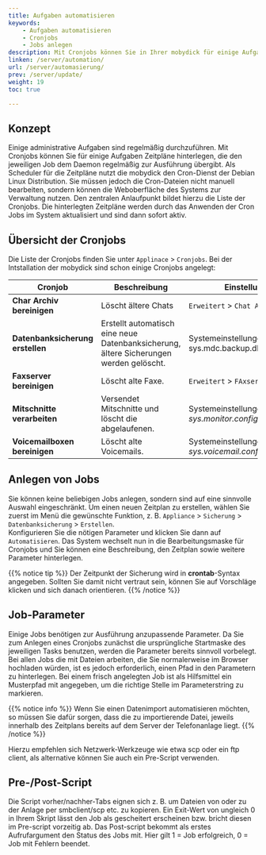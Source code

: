 ```yaml
---
title: Aufgaben automatisieren
keywords:
    - Aufgaben automatisieren
    - Cronjobs
    - Jobs anlegen
description: Mit Cronjobs können Sie in Ihrer mobydick für einige Aufgaben Zeitpläne hinterlegen.
linken: /server/automation/
url: /server/automasierung/
prev: /server/update/
weight: 19
toc: true

---
```



## Konzept
Einige administrative Aufgaben sind regelmäßig durchzuführen. Mit Cronjobs können Sie für einige Aufgaben Zeitpläne hinterlegen, die den jeweiligen Job dem Daemon regelmäßig zur Ausführung übergibt.
Als Scheduler für die Zeitpläne nutzt die mobydick den Cron-Dienst der Debian Linux Distribution. Sie müssen jedoch die Cron-Dateien nicht manuell bearbeiten, sondern können die Weboberfläche des Systems zur Verwaltung nutzen. Den zentralen Anlaufpunkt bildet hierzu die Liste der Cronjobs. Die hinterlegten Zeitpläne werden durch das Anwenden der Cron Jobs im System aktualisiert und sind dann sofort aktiv.

## Übersicht der Cronjobs
Die Liste der Cronjobs finden Sie unter `Applinace` > `Cronjobs`.
Bei der Intstallation der mobydick sind schon einige Cronjobs angelegt:

|Cronjob|Beschreibung|Einstellung der Lebensdauer|
|---|---|---|
|**Char Archiv bereinigen**|Löscht ältere Chats|`Erweitert` > `Chat Archiv bereinigen`|
|**Datenbanksicherung erstellen**|Erstellt automatisch eine neue Datenbanksicherung, ältere Sicherungen werden gelöscht. |Systemeinstellungen unter sys.mdc.backup.db.maxbackups|
|**Faxserver bereinigen**|Löscht alte Faxe.|`Erweitert` > `FAxserver bereinigen`.|
|**Mitschnitte verarbeiten**|Versendet Mitschnitte und löscht die abgelaufenen.|Systemeinstellungen unter *sys.monitor.configure.monitorcron.expiration*|
|**Voicemailboxen bereinigen**|Löscht alte Voicemails.|Systemeinstellungen unter *sys.voicemail.configure.voicemailcron.expiration*|


## Anlegen von Jobs
Sie können keine beliebigen Jobs anlegen, sondern sind auf eine sinnvolle Auswahl eingeschränkt. Um einen neuen Zeitplan zu erstellen, wählen Sie zuerst im Menü die gewünschte Funktion, z. B. `Appliance` > `Sicherung` > `Datenbanksicherung` > `Erstellen`.  
Konfigurieren Sie die nötigen Parameter und klicken Sie dann auf `Automatisieren`. Das System wechselt nun in die Bearbeitungsmaske für Cronjobs und Sie können eine Beschreibung, den Zeitplan sowie weitere Parameter hinterlegen.

{{% notice tip %}}
Der Zeitpunkt der Sicherung wird in **crontab**-Syntax angegeben. Sollten Sie damit nicht vertraut sein, können Sie auf Vorschläge klicken und sich danach orientieren.
{{% /notice %}}

## Job-Parameter
Einige Jobs benötigen zur Ausführung anzupassende Parameter. Da Sie zum Anlegen eines Cronjobs zunächst die ursprüngliche Startmaske des jeweiligen Tasks benutzen, werden die Parameter bereits sinnvoll vorbelegt.
Bei allen Jobs die mit Dateien arbeiten, die Sie normalerweise im Browser hochladen würden, ist es jedoch erforderlich, einen Pfad in den Parametern zu hinterlegen. Bei einem frisch angelegten Job ist als Hilfsmittel ein Musterpfad mit angegeben, um die richtige Stelle im Parameterstring zu markieren.

{{% notice info %}}
Wenn Sie einen Datenimport automatisieren möchten, so müssen Sie dafür sorgen, dass die zu importierende Datei, jeweils innerhalb des Zeitplans bereits auf dem Server der Telefonanlage liegt.
{{% /notice %}}

Hierzu empfehlen sich Netzwerk-Werkzeuge wie etwa scp oder ein ftp client, als alternative können Sie auch ein Pre-Script verwenden.

## Pre-/Post-Script
Die Script vorher/nachher-Tabs eignen sich z. B. um Dateien von oder zu der Anlage per smbclient/scp etc. zu kopieren. Ein Exit-Wert von ungleich 0 in Ihrem Skript lässt den Job als gescheitert erscheinen bzw. bricht diesen im Pre-script vorzeitig ab. Das Post-script bekommt als erstes Aufrufargument den Status des Jobs mit. Hier gilt 1 = Job erfolgreich, 0 = Job mit Fehlern beendet.
